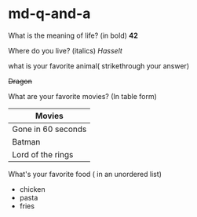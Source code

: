 # md-q-and-a
What is the meaning of life? (in bold)
**42**

Where do you live? (italics)
*Hasselt*

what is your favorite animal( strikethrough your answer)

~~Dragon~~

What are your favorite movies? (In table form)

 Movies             |
| ------------------|
| Gone in 60 seconds|
| Batman      	    |
| Lord of the rings |

What's your favorite food ( in an unordered list)

* chicken
* pasta
* fries
